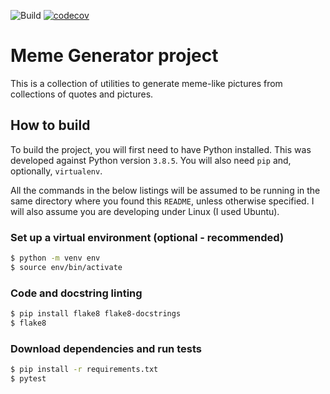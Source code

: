 ![Build](https://github.com/ilCatania/udacity-python-course/actions/workflows/meme-generator.yml/badge.svg)
[![codecov](https://codecov.io/gh/ilCatania/udacity-python-course/branch/master/graph/badge.svg?token=6M9ZFBRIF2)](https://codecov.io/gh/ilCatania/udacity-python-course)

Meme Generator project
======================

This is a collection of utilities to generate
meme-like pictures from collections of quotes
and pictures.

## How to build
To build the project, you will first need to have
Python installed. This was developed against Python
version `3.8.5`. You will also need `pip` and,
optionally, `virtualenv`.

All the commands in the below listings will be
assumed to be running in the same directory where
you found this `README`, unless otherwise specified.
I will also assume you are developing under Linux (I
used Ubuntu).

### Set up a virtual environment (optional - recommended)

```sh
$ python -m venv env
$ source env/bin/activate
```

### Code and docstring linting
```sh
$ pip install flake8 flake8-docstrings
$ flake8
```

### Download dependencies and run tests
```sh
$ pip install -r requirements.txt
$ pytest
```

